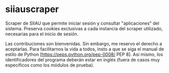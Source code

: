 # siiauscraper
Scraper de SIIAU que permite iniciar sesión y consultar "aplicaciones" del sistema. Preserva cookies exclusivas a cada instancia del scraper utilizado, necesarias para el inicio de sesión.

Las contribuciones son bienvenidas. Sin embargo, me reservo el derecho a aceptarlas. Para facilitarnos la vida a todos, insto a que se siga el manual de estilo de Python [https://peps.python.org/pep-0008/ PEP 8]. Así mismo, los identificadores del programa deberán estar en inglés (fuera de casos muy específicos como los módulos de prueba).